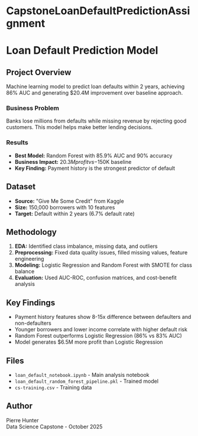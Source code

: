 # CapstoneLoanDefaultPredictionAssignment

# Loan Default Prediction Model

## Project Overview

Machine learning model to predict loan defaults within 2 years, achieving 86% AUC and generating $20.4M improvement over baseline approach.

### Business Problem
Banks lose millions from defaults while missing revenue by rejecting good customers. This model helps make better lending decisions.

### Results
- **Best Model:** Random Forest with 85.9% AUC and 90% accuracy
- **Business Impact:** $20.3M profit vs -$150K baseline
- **Key Finding:** Payment history is the strongest predictor of default

## Dataset
- **Source:** "Give Me Some Credit" from Kaggle
- **Size:** 150,000 borrowers with 10 features
- **Target:** Default within 2 years (6.7% default rate)

## Methodology
1. **EDA:** Identified class imbalance, missing data, and outliers
2. **Preprocessing:** Fixed data quality issues, filled missing values, feature engineering
3. **Modeling:** Logistic Regression and Random Forest with SMOTE for class balance
4. **Evaluation:** Used AUC-ROC, confusion matrices, and cost-benefit analysis

## Key Findings
- Payment history features show 8-15x difference between defaulters and non-defaulters
- Younger borrowers and lower income correlate with higher default risk
- Random Forest outperforms Logistic Regression (86% vs 83% AUC)
- Model generates $6.5M more profit than Logistic Regression

## Files
- `loan_default_notebook.ipynb` - Main analysis notebook
- `loan_default_random_forest_pipeline.pkl` - Trained model
- `cs-training.csv` - Training data

## Author
Pierre Hunter  
Data Science Capstone - October 2025
